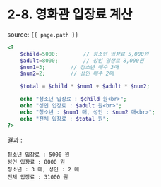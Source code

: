 # 2-8. 영화관 입장료 계산

source: `{{ page.path }}`

```php
<?
	$child=5000;		// 청소년 입장료 5,000원
	$adult=8000;		// 성인 입장료 8,000원
	$num1=3;		// 청소년 매수 3매
	$num2=2;		// 성인 매수 2매

	$total = $child * $num1 + $adult * $num2;

	echo "청소년 입장료 : $child 원<br>";
	echo "성인 입장료 : $adult 원<br>";
	echo "청소년 : $num1 매, 성인 : $num2 매<br>";
	echo "전체 입장료 : $total 원";
?>
```

결과 :

```
청소년 입장료 : 5000 원
성인 입장료 : 8000 원
청소년 : 3 매, 성인 : 2 매
전체 입장료 : 31000 원
```
